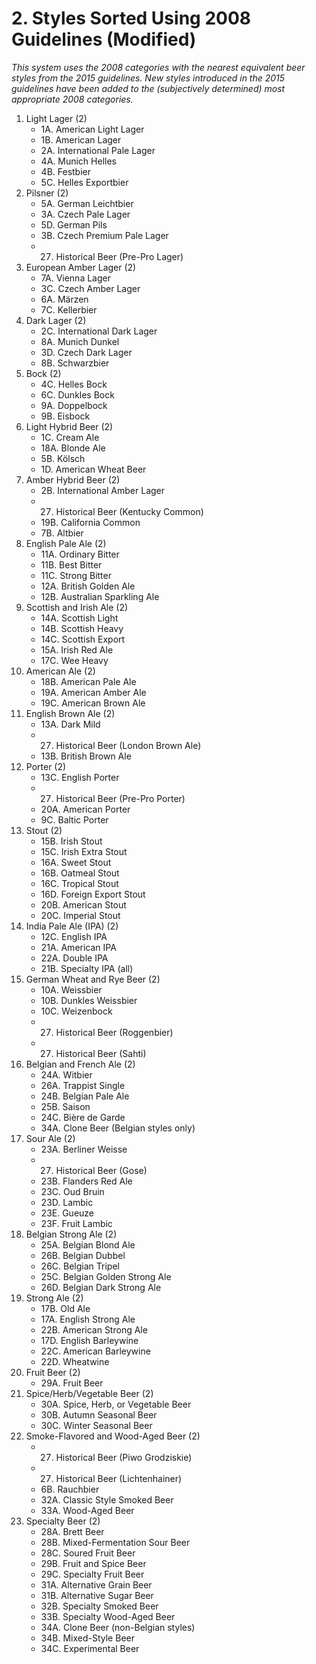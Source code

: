 # 2. Styles Sorted Using 2008 Guidelines (Modified)

_This system uses the 2008 categories with the nearest equivalent beer styles from the 2015 guidelines. New styles introduced in the 2015 guidelines have been added to the (subjectively determined) most appropriate 2008 categories._

1. Light Lager (2)
    - 1A. American Light Lager
    - 1B. American Lager
    - 2A. International Pale Lager
    - 4A. Munich Helles
    - 4B. Festbier
    - 5C. Helles Exportbier
1. Pilsner (2)
    - 5A. German Leichtbier
    - 3A. Czech Pale Lager
    - 5D. German Pils
    - 3B. Czech Premium Pale Lager
    - 27. Historical Beer (Pre-Pro Lager)
1. European Amber Lager (2)
    - 7A. Vienna Lager 
    - 3C. Czech Amber Lager
    - 6A. Märzen
    - 7C. Kellerbier
1. Dark Lager (2)
    - 2C. International Dark Lager
    - 8A. Munich Dunkel
    - 3D. Czech Dark Lager
    - 8B. Schwarzbier
1. Bock (2)
    - 4C. Helles Bock
    - 6C. Dunkles Bock
    - 9A. Doppelbock
    - 9B. Eisbock
1. Light Hybrid Beer (2)
    - 1C. Cream Ale
    - 18A. Blonde Ale
    - 5B. Kölsch
    - 1D. American Wheat Beer
1. Amber Hybrid Beer (2)
    - 2B. International Amber Lager
    - 27. Historical Beer (Kentucky Common)
    - 19B. California Common
    - 7B. Altbier
1. English Pale Ale (2)
    - 11A. Ordinary Bitter
    - 11B. Best Bitter
    - 11C. Strong Bitter
    - 12A. British Golden Ale
    - 12B. Australian Sparkling Ale
1. Scottish and Irish Ale (2)
    - 14A. Scottish Light
    - 14B. Scottish Heavy
    - 14C. Scottish Export
    - 15A. Irish Red Ale
    - 17C. Wee Heavy
1. American Ale (2)
    - 18B. American Pale Ale
    - 19A. American Amber Ale
    - 19C. American Brown Ale
1. English Brown Ale (2)
    - 13A. Dark Mild
    - 27. Historical Beer (London Brown Ale)
    - 13B. British Brown Ale
1. Porter (2)
    - 13C. English Porter
    - 27. Historical Beer (Pre-Pro Porter)
    - 20A. American Porter
    - 9C. Baltic Porter
1. Stout (2)
    - 15B. Irish Stout
    - 15C. Irish Extra Stout
    - 16A. Sweet Stout
    - 16B. Oatmeal Stout
    - 16C. Tropical Stout
    - 16D. Foreign Export Stout
    - 20B. American Stout
    - 20C. Imperial Stout
1. India Pale Ale (IPA) (2)
    - 12C. English IPA
    - 21A. American IPA
    - 22A. Double IPA
    - 21B. Specialty IPA (all)
1. German Wheat and Rye Beer (2)
    - 10A. Weissbier
    - 10B. Dunkles Weissbier
    - 10C. Weizenbock
    - 27. Historical Beer (Roggenbier)
    - 27. Historical Beer (Sahti)
1. Belgian and French Ale (2)
    - 24A. Witbier
    - 26A. Trappist Single
    - 24B. Belgian Pale Ale
    - 25B. Saison
    - 24C. Bière de Garde
    - 34A. Clone Beer (Belgian styles only)
1. Sour Ale (2)
    - 23A. Berliner Weisse
    - 27. Historical Beer (Gose)
    - 23B. Flanders Red Ale
    - 23C. Oud Bruin
    - 23D. Lambic
    - 23E. Gueuze
    - 23F. Fruit Lambic
1. Belgian Strong Ale (2)
    - 25A. Belgian Blond Ale
    - 26B. Belgian Dubbel
    - 26C. Belgian Tripel
    - 25C. Belgian Golden Strong Ale
    - 26D. Belgian Dark Strong Ale
1. Strong Ale (2)
    - 17B. Old Ale
    - 17A. English Strong Ale
    - 22B. American Strong Ale
    - 17D. English Barleywine
    - 22C. American Barleywine
    - 22D. Wheatwine
1. Fruit Beer (2)
    - 29A. Fruit Beer
1. Spice/Herb/Vegetable Beer (2)
    - 30A. Spice, Herb, or Vegetable Beer
    - 30B. Autumn Seasonal Beer
    - 30C. Winter Seasonal Beer
1. Smoke-Flavored and Wood-Aged Beer (2)
    - 27. Historical Beer (Piwo Grodziskie)
    - 27. Historical Beer (Lichtenhainer)
    - 6B. Rauchbier
    - 32A. Classic Style Smoked Beer
    - 33A. Wood-Aged Beer
1. Specialty Beer (2)
    - 28A. Brett Beer
    - 28B. Mixed-Fermentation Sour Beer
    - 28C. Soured Fruit Beer
    - 29B. Fruit and Spice Beer
    - 29C. Specialty Fruit Beer
    - 31A. Alternative Grain Beer
    - 31B. Alternative Sugar Beer
    - 32B. Specialty Smoked Beer
    - 33B. Specialty Wood-Aged Beer
    - 34A. Clone Beer (non-Belgian styles)
    - 34B. Mixed-Style Beer
    - 34C. Experimental Beer
